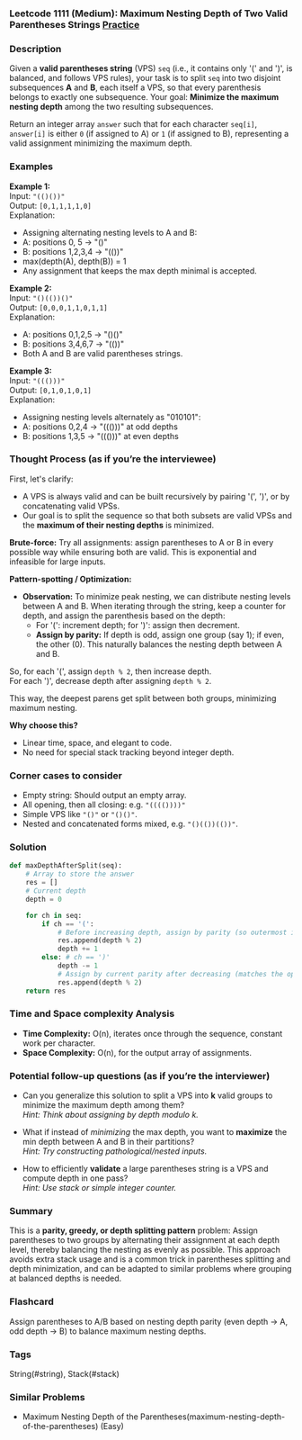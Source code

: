 ### Leetcode 1111 (Medium): Maximum Nesting Depth of Two Valid Parentheses Strings [Practice](https://leetcode.com/problems/maximum-nesting-depth-of-two-valid-parentheses-strings)

### Description  
Given a **valid parentheses string** (VPS) `seq` (i.e., it contains only '(' and ')', is balanced, and follows VPS rules), your task is to split `seq` into two disjoint subsequences **A** and **B**, each itself a VPS, so that every parenthesis belongs to exactly one subsequence. Your goal: **Minimize the maximum nesting depth** among the two resulting subsequences.

Return an integer array `answer` such that for each character `seq[i]`, `answer[i]` is either `0` (if assigned to A) or `1` (if assigned to B), representing a valid assignment minimizing the maximum depth.

### Examples  

**Example 1:**  
Input: `"(()())"`  
Output: `[0,1,1,1,1,0]`  
Explanation:  
- Assigning alternating nesting levels to A and B:  
- A: positions 0, 5 → "()"  
- B: positions 1,2,3,4 → "(())"  
- max(depth(A), depth(B)) = 1  
- Any assignment that keeps the max depth minimal is accepted.  

**Example 2:**  
Input: `"()(())()"`  
Output: `[0,0,0,1,1,0,1,1]`  
Explanation:  
- A: positions 0,1,2,5 → "()()"  
- B: positions 3,4,6,7 → "(())"  
- Both A and B are valid parentheses strings.  

**Example 3:**  
Input: `"((()))"`  
Output: `[0,1,0,1,0,1]`  
Explanation:  
- Assigning nesting levels alternately as "010101":
- A: positions 0,2,4 → "((()))" at odd depths  
- B: positions 1,3,5 → "((()))" at even depths  

### Thought Process (as if you’re the interviewee)  
First, let's clarify:  
- A VPS is always valid and can be built recursively by pairing '(', ')', or by concatenating valid VPSs.
- Our goal is to split the sequence so that both subsets are valid VPSs and the **maximum of their nesting depths** is minimized.

**Brute-force:** Try all assignments: assign parentheses to A or B in every possible way while ensuring both are valid. This is exponential and infeasible for large inputs.

**Pattern-spotting / Optimization:**  
- **Observation:** To minimize peak nesting, we can distribute nesting levels between A and B. When iterating through the string, keep a counter for depth, and assign the parenthesis based on the depth:  
  - For '(': increment depth; for ')': assign then decrement.  
  - **Assign by parity:** If depth is odd, assign one group (say 1); if even, the other (0). This naturally balances the nesting depth between A and B.

So, for each '(', assign `depth % 2`, then increase depth.  
For each ')', decrease depth after assigning `depth % 2`.

This way, the deepest parens get split between both groups, minimizing maximum nesting.

**Why choose this?**  
- Linear time, space, and elegant to code.  
- No need for special stack tracking beyond integer depth.

### Corner cases to consider  
- Empty string: Should output an empty array.
- All opening, then all closing: e.g. `"(((())))"`
- Simple VPS like `"()"` or `"()()"`.
- Nested and concatenated forms mixed, e.g. `"()(())(())"`.

### Solution

```python
def maxDepthAfterSplit(seq):
    # Array to store the answer
    res = []
    # Current depth
    depth = 0

    for ch in seq:
        if ch == '(':
            # Before increasing depth, assign by parity (so outermost is 0, next is 1, etc.)
            res.append(depth % 2)
            depth += 1
        else: # ch == ')'
            depth -= 1
            # Assign by current parity after decreasing (matches the opening)
            res.append(depth % 2)
    return res
```

### Time and Space complexity Analysis  

- **Time Complexity:** O(n), iterates once through the sequence, constant work per character.
- **Space Complexity:** O(n), for the output array of assignments.

### Potential follow-up questions (as if you’re the interviewer)  

- Can you generalize this solution to split a VPS into **k** valid groups to minimize the maximum depth among them?  
  *Hint: Think about assigning by depth modulo k.*

- What if instead of *minimizing* the max depth, you want to **maximize** the min depth between A and B in their partitions?  
  *Hint: Try constructing pathological/nested inputs.*

- How to efficiently **validate** a large parentheses string is a VPS and compute depth in one pass?  
  *Hint: Use stack or simple integer counter.*

### Summary
This is a **parity, greedy, or depth splitting pattern** problem: Assign parentheses to two groups by alternating their assignment at each depth level, thereby balancing the nesting as evenly as possible. This approach avoids extra stack usage and is a common trick in parentheses splitting and depth minimization, and can be adapted to similar problems where grouping at balanced depths is needed.


### Flashcard
Assign parentheses to A/B based on nesting depth parity (even depth → A, odd depth → B) to balance maximum nesting depths.

### Tags
String(#string), Stack(#stack)

### Similar Problems
- Maximum Nesting Depth of the Parentheses(maximum-nesting-depth-of-the-parentheses) (Easy)